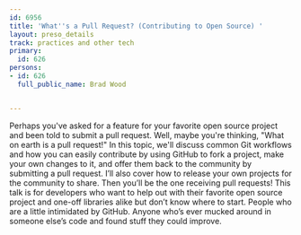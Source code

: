 ---
id: 6956
title: 'What''s a Pull Request? (Contributing to Open Source) '
layout: preso_details
track: practices and other tech
primary:
  id: 626
persons:
- id: 626
  full_public_name: Brad Wood

---
Perhaps you've asked for a feature for your favorite open source project and been told to submit a pull request. Well, maybe you're thinking, "What on earth is a pull request!"  In this topic, we'll discuss common Git workflows and how you can easily contribute by using GitHub to fork a project, make your own changes to it, and offer them back to the community by submitting a pull request.  I’ll also cover how to release your own projects for the community to share.  Then you’ll be the one receiving pull requests!  This talk is for developers who want to help out with their favorite open source project and one-off libraries alike but don’t know where to start.  People who are a little intimidated by GitHub.  Anyone who’s ever mucked around in someone else’s code and found stuff they could improve.
